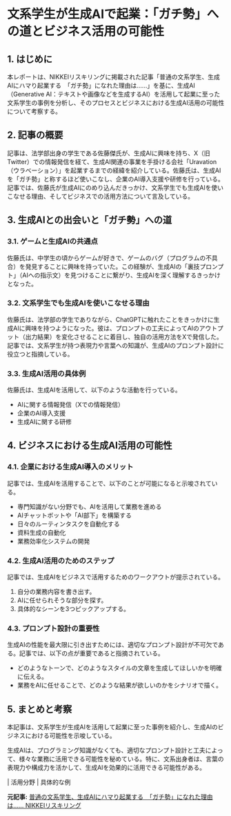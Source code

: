 # 文系学生が生成AIで起業：「ガチ勢」への道とビジネス活用の可能性

## 1. はじめに

本レポートは、NIKKEIリスキリングに掲載された記事「普通の文系学生、生成AIにハマり起業する　「ガチ勢」になれた理由は……」を基に、生成AI（Generative AI：テキストや画像などを生成するAI）を活用して起業に至った文系学生の事例を分析し、そのプロセスとビジネスにおける生成AI活用の可能性について考察する。

## 2. 記事の概要

記事は、法学部出身の学生である佐藤傑氏が、生成AIに興味を持ち、X（旧Twitter）での情報発信を経て、生成AI関連の事業を手掛ける会社「Uravation（ウラベーション）」を起業するまでの経緯を紹介している。佐藤氏は、生成AIを「ガチ勢」と称するほど使いこなし、企業のAI導入支援や研修を行っている。記事では、佐藤氏が生成AIにのめり込んだきっかけ、文系学生でも生成AIを使いこなせる理由、そしてビジネスでの活用方法について言及している。

## 3. 生成AIとの出会いと「ガチ勢」への道

### 3.1. ゲームと生成AIの共通点

佐藤氏は、中学生の頃からゲームが好きで、ゲームのバグ（プログラムの不具合）を発見することに興味を持っていた。この経験が、生成AIの「裏技プロンプト」（AIへの指示文）を見つけることに繋がり、生成AIを深く理解するきっかけとなった。

### 3.2. 文系学生でも生成AIを使いこなせる理由

佐藤氏は、法学部の学生でありながら、ChatGPTに触れたことをきっかけに生成AIに興味を持つようになった。彼は、プロンプトの工夫によってAIのアウトプット（出力結果）を変化させることに着目し、独自の活用方法をXで発信した。記事では、文系学生が持つ表現力や言葉への知識が、生成AIのプロンプト設計に役立つと指摘している。

### 3.3. 生成AI活用の具体例

佐藤氏は、生成AIを活用して、以下のような活動を行っている。

* AIに関する情報発信（Xでの情報発信）
* 企業のAI導入支援
* 生成AIに関する研修

## 4. ビジネスにおける生成AI活用の可能性

### 4.1. 企業における生成AI導入のメリット

記事では、生成AIを活用することで、以下のことが可能になると示唆されている。

* 専門知識がない分野でも、AIを活用して業務を進める
* AIチャットボットや「AI部下」を構築する
* 日々のルーティンタスクを自動化する
* 資料生成の自動化
* 業務効率化システムの開発

### 4.2. 生成AI活用のためのステップ

記事では、生成AIをビジネスで活用するためのワークアウトが提示されている。

1. 自分の業務内容を書き出す。
2. AIに任せられそうな部分を探す。
3. 具体的なシーンを3つピックアップする。

### 4.3. プロンプト設計の重要性

生成AIの性能を最大限に引き出すためには、適切なプロンプト設計が不可欠である。記事では、以下の点が重要であると指摘されている。

* どのようなトーンで、どのようなスタイルの文章を生成してほしいかを明確に伝える。
* 業務をAIに任せることで、どのような結果が欲しいのかをシナリオで描く。

## 5. まとめと考察

本記事は、文系学生が生成AIを活用して起業に至った事例を紹介し、生成AIのビジネスにおける可能性を示唆している。

生成AIは、プログラミング知識がなくても、適切なプロンプト設計と工夫によって、様々な業務に活用できる可能性を秘めている。特に、文系出身者は、言葉の表現力や構成力を活かして、生成AIを効果的に活用できる可能性がある。

| 活用分野 | 具体的な例 

**元記事:** [普通の文系学生、生成AIにハマり起業する　「ガチ勢」になれた理由は…… NIKKEIリスキリング](https://reskill.nikkei.com/article/DGXZQOLM261NE0W5A320C2000000/)